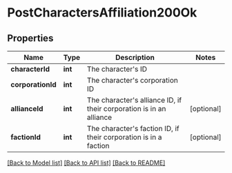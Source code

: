 # PostCharactersAffiliation200Ok

## Properties
Name | Type | Description | Notes
------------ | ------------- | ------------- | -------------
**characterId** | **int** | The character&#39;s ID | 
**corporationId** | **int** | The character&#39;s corporation ID | 
**allianceId** | **int** | The character&#39;s alliance ID, if their corporation is in an alliance | [optional] 
**factionId** | **int** | The character&#39;s faction ID, if their corporation is in a faction | [optional] 

[[Back to Model list]](../README.md#documentation-for-models) [[Back to API list]](../README.md#documentation-for-api-endpoints) [[Back to README]](../README.md)


